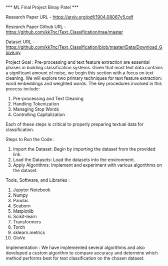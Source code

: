 *** ML Final Project Binay Patel ***

Research Paper URL - https://arxiv.org/pdf/1904.08067v5.pdf

Research Paper Github URL -  https://github.com/kk7nc/Text_Classification/tree/master

Dataset URL -  https://github.com/kk7nc/Text_Classification/blob/master/Data/Download_Glove.py

Project Goal : 
Pre-processing and text feature extraction are essential phases in building classification systems. Given that most text data contains a significant amount of noise, we begin this section with a focus on text cleaning. We will explore two primary techniques for text feature extraction: word embeddings and weighted words. The key procedures involved in this process include:

1. Pre-processing and Text Cleaning
2. Handling Tokenization
3. Managing Stop Words
4. Controlling Capitalization

Each of these steps is critical to properly preparing textual data for classification.

Steps to Run the Code : 
1. Import the Dataset: Begin by importing the dataset from the provided link.
2. Load the Datasets: Load the datasets into the environment.
3. Apply Algorithms: Implement and experiment with various algorithms on the dataset.

Tools, Software, and Libraries : 
1. Jupyter Notebook
2. Numpy
3. Pandas
4. Seaborn
5. Matplotlib
6. Scikit-learn
7. Transformers
8. Torch
9. sklearn.metrics
10. GloVe

Implementation : 
We have implemented several algorithms and also developed a custom algorithm to compare accuracy and determine which method performs best for text classification on the chosen dataset.
